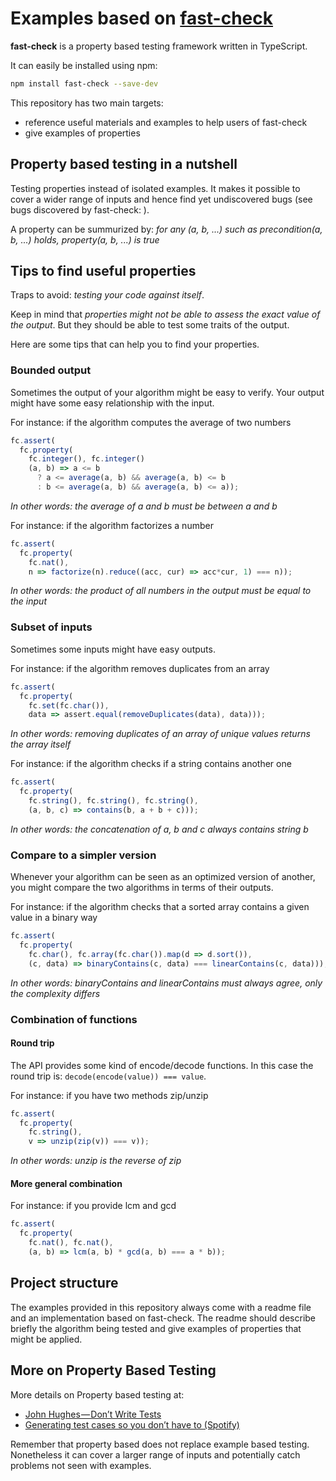 # Examples based on [fast-check](https://github.com/dubzzz/fast-check)

**fast-check** is a property based testing framework written in TypeScript.

It can easily be installed using npm:

```bash
npm install fast-check --save-dev
```

This repository has two main targets:
- reference useful materials and examples to help users of fast-check
- give examples of properties

## Property based testing in a nutshell

Testing properties instead of isolated examples.
It makes it possible to cover a wider range of inputs and hence find yet undiscovered bugs (see bugs discovered by fast-check: ).

A property can be summurized by: *for any (a, b, ...) such as precondition(a, b, ...) holds, property(a, b, ...) is true*

## Tips to find useful properties

Traps to avoid: *testing your code against itself*.

Keep in mind that *properties might not be able to assess the exact value of the output*. But they should be able to test some traits of the output.

Here are some tips that can help you to find your properties.

### Bounded output

Sometimes the output of your algorithm might be easy to verify.
Your output might have some easy relationship with the input.

For instance: if the algorithm computes the average of two numbers
```js
fc.assert(
  fc.property(
    fc.integer(), fc.integer()
    (a, b) => a <= b
      ? a <= average(a, b) && average(a, b) <= b
      : b <= average(a, b) && average(a, b) <= a));
```

*In other words: the average of a and b must be between a and b*

For instance: if the algorithm factorizes a number
```js
fc.assert(
  fc.property(
    fc.nat(),
    n => factorize(n).reduce((acc, cur) => acc*cur, 1) === n));
```

*In other words: the product of all numbers in the output must be equal to the input*

### Subset of inputs

Sometimes some inputs might have easy outputs.

For instance: if the algorithm removes duplicates from an array
```js
fc.assert(
  fc.property(
    fc.set(fc.char()),
    data => assert.equal(removeDuplicates(data), data)));
```

*In other words: removing duplicates of an array of unique values returns the array itself*

For instance: if the algorithm checks if a string contains another one
```js
fc.assert(
  fc.property(
    fc.string(), fc.string(), fc.string(),
    (a, b, c) => contains(b, a + b + c)));
```

*In other words: the concatenation of a, b and c always contains string b*

### Compare to a simpler version

Whenever your algorithm can be seen as an optimized version of another, you might compare the two algorithms in terms of their outputs.

For instance: if the algorithm checks that a sorted array contains a given value in a binary way
```js
fc.assert(
  fc.property(
    fc.char(), fc.array(fc.char()).map(d => d.sort()),
    (c, data) => binaryContains(c, data) === linearContains(c, data)));
```

*In other words: binaryContains and linearContains must always agree, only the complexity differs*

### Combination of functions

#### Round trip

The API provides some kind of encode/decode functions. In this case the round trip is: `decode(encode(value)) === value`.

For instance: if you have two methods zip/unzip
```js
fc.assert(
  fc.property(
    fc.string(),
    v => unzip(zip(v)) === v));
```

*In other words: unzip is the reverse of zip*

#### More general combination

For instance: if you provide lcm and gcd
```js
fc.assert(
  fc.property(
    fc.nat(), fc.nat(),
    (a, b) => lcm(a, b) * gcd(a, b) === a * b));
```

## Project structure

The examples provided in this repository always come with a readme file and an implementation based on fast-check. The readme should describe briefly the algorithm being tested and give examples of properties that might be applied.

## More on Property Based Testing

More details on Property based testing at:
- [John Hughes — Don’t Write Tests](https://www.youtube.com/watch?v=hXnS_Xjwk2Y)
- [Generating test cases so you don’t have to (Spotify)](https://labs.spotify.com/2015/06/25/rapid-check/)

Remember that property based does not replace example based testing.
Nonetheless it can cover a larger range of inputs and potentially catch problems not seen with examples.
